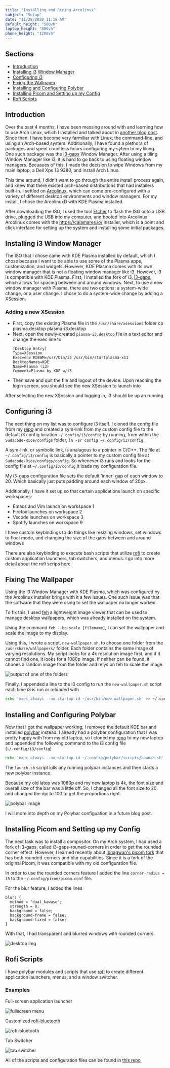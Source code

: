 ```yaml
---
title: "Installing and Ricing Arcolinux"
subject: "Setup"
date: "11/28/2020 11:18 AM"
default_height: "500vh"
laptop_height: "800vh"
phone_height: "1200vh"
---
```


## Sections

- [Introduction](#introduction)
- [Installing i3 Window Manager](#install-i3)
- [Configuring i3](#configure-i3)
- [Fixing the Wallpaper](#fixing-wallpaper)
- [Installing and Configuring Polybar](#install-polybar)
- [Installing Picom and Setting up my Config](#install-picom)
- [Rofi Scripts](#rofi-scripts)

## Introduction <a name="introduction"></a>

Over the past 4 months, I have been messing around with and learning how to use
Arch Linux, which I installed and talked about in [another blog post]().  Since
then, I have become very farmiliar with Linux, the command-line, and using an
Arch-based system.  Additionally, I have found a plethora of packages and spent
countless hours configuring my sytem to my liking.  One such package was the
[i3-gaps](https://github.com/Airblader/i3) Window Manager.  After using a tiling
Window Manager like i3, it is hard to go back to using floating window managers.
Becuaues of this, I made the decision to wipe Windows from my main laptop, a
Dell Xps 13 9380, and install Arch Linux.

This time around, I didn't want to go through the entire install process again,
and knew that there existed arch-based distributions that had installers
built-in.  I settled on [Arcolinux](https://arcolinux.com/), which can come
pre-configured with a variety of different desktop environments and window
managers.  For my install, I chose the ArcolinuxD with KDE Plasma installed.

After downloading the ISO, I used the tool
[Etcher](https://www.balena.io/etcher/) to flash the ISO onto a USB drive,
plugged the USB into my computer, and booted into Arcolinux.  Arcolinux comes
with the https://calamares.io/ installer, which is a point and click interface
for setting up the system and installing some initial packages.

## Installing i3 Window Manager <a name="install-i3"></a>

The ISO that I chose came with KDE Plasma installed by default, which I chose
because I want to be able to use some of the Plasma apps, customization, and
widgets.  However, KDE Plasma comes with its own window manager that is not a
floating window manager like i3.  However, i3 is compatible with KDE Plasma.
First, I installed the fork of i3, [i3-gaps](https://github.com/Airblader/i3),
which allows for spacing between and around windows.  Next, to use a new window
manager with Plasma, there are two options: a system-wide change, or a user
change.  I chose to do a system-wide change by adding a XSession.

### Adding a new XSession

* First, copy the existing Plasma file in the `/usr/share/xsessions` folder
  cp plasma.desktop plasma-i3.desktop
* Next, open the newly-created `plasma-i3.desktop` file in a text editor and
    change the exec line to
  ```
  [Desktop Entry]
  Type=XSession
  Exec=env KDEWM=/usr/bin/i3 /usr/bin/startplasma-x11
  DesktopNames=KDE
  Name=Plasma (i3)
  Comment=Plasma by KDE w/i3
  ```
* Then save and quit the file and logout of the device.  Upon reaching the login
    screen, you should see the new XSession to launch into

After selecting the new XSession and logging in, i3 should be up an running

## Configuring i3 <a name="configure-i3"></a>

The next thing on my list was to configure i3 itself.  I cloned the config file
from my [repo](https://github.com/ksyasuda/Sudacode-Rice) and created a sym-link
from my custom config file to the default i3 config location `~/.config/i3/config`
by running, from within the `Sudacode-Rice/configs` folder, `ln -sr config ~/.config/i3/config`.

A sym-link, or symbolic link, is analagous to a pointer in C/C++.  The file at
`~/.config/i3/config` is basically a pointer to my custom config file at
`Sudacode-Rice/configs/config`.  So whenever i3 runs and looks for the config
file at `~/.config/i3/config` it loads my configuration file.

My i3-gaps configuration file sets the default 'inner' gap of each window to 20.
Which basically just puts padding around each window of 20px.

Additionally, I have it set up so that certain applications launch on specific workspaces:
- Emacs and Vim launch on workspace 1
- Firefox launches on workspace 2
- Vscode launches on workspace 3
- Spotify launches on workspace 9

I have custom keybindings to do things like resizing windows, set windows
to float mode, and changing the size of the gaps between and around windows

There are also keybinding to execute bash scripts that utilize [rofi](https://github.com/davatorium/rofi)
to create custom application launchers, tab switchers, and menus.  I go into
more detail about the rofi scrips [here](#rofi-scripts)

## Fixing The Wallpaper <a name="fixing-wallpaper"></a>

Using the i3 Window Manager with KDE Plasma, which was configured by the
Arcolinux installer brings with it a few issues.  One such issue was that the
software that they were using to set the wallpaper no longer worked.

To fix this, I used [feh](https://wiki.archlinux.org/index.php/feh) a
lightweight image viewer that can be used to manage desktop wallpapers, which was
already installed on the system.

Using the command `feh --bg-scale [filename]`, I can set the wallpaper and scale
the image to my display.

Using this, I wrote a script, `new-wallpaper.sh`, to choose one folder from the
`/usr/share/wallpapers/` folder.  Each folder contains the same image of varying
resolutions.  My script looks for a 4k resolution image first, and if it cannot
find one, it looks for a 1080p image.  If neither can be found, it chooes a
random image from the folder and relys on feh to scale the image.

![output of one of the folders](https://i.imgur.com/vjiEYxD.png)

Finally, I appended a line to the i3 config to run the `new-wallpaper.sh` script
each time i3 is run or reloaded with
```bash
echo 'exec_always --no-startup-id ~/usr/bin/new-wallpaper.sh' >> ~/.config/i3/config
```

## Installing and Configuring Polybar <a name="install-polybar"></a>

Now that I got the wallpaper working, I removed the default KDE bar and
installed [polybar](https://github.com/polybar/polybar) instead.  I already had
a polybar configuration that I was pretty happy with from my old laptop, so I
cloned my [repo](https://github.com/ksyasuda/Sudacode-Rice) to my new laptop and
appended the following command to the i3 config file (`~/.config/i3/config`)
```bash
echo 'exec_always --no-startup-id ~/.config/polybar/scripts/launch.sh'
```

The `launch.sh` script kills any running polybar instances and then starts a new
polybar instance.

Because my old latop was 1080p and my new laptop is 4k, the font size and
overall size of the bar was a little off.  So, I changed all the font size to 20 and changed the dpi to 100 to get the proportions right.

![polybar image](https://i.imgur.com/CJpuEWs.png)

I will more into depth on my Polybar configuation in a future blog post.

## Installing Picom and Setting up my Config <a name="install-picom"></a>

The next task was to install a compositor.  On my Arch system, I had used a fork of
i3-gaps, called i3-gaps-rouned-corners in order to get the rounded corner
effect.  However, I learned recently about [ibhagwan's picom fork](https://github.com/ibhagwan/picom) that has both
rounded-corners and blur capabilities.  Since it is a fork of the original
Picom, it was compatible with my old configuration file.

In order to use the rounded corners feature I added the line `corner-radius = 15`
to the `~/.config/picom/picom.conf` file.

For the blur feature, I added the lines
```
blur: {
  method = "dual_kawase";
  strength = 8;
  background = false;
  background-frame = false;
  background-fixed = false;
}
```

With that, I had transparent and blurred windows with rounded corners.

![desktop img](https://i.imgur.com/HJ472NZ.png)

## Rofi Scripts <a name="rofi-scripts"></a>

I have polybar modules and scripts that use [rofi](https://github.com/davatorium/rofi)
to create different application launchers, menus, and a window switcher.

### Examples

Full-screen application launcher

![fullscreen menu](https://imgur.com/sr3D7SL.png)

Customized [rofi-bluetooth](ihttps://github.com/ClydeDroid/rofi-bluetooth)

![rofi-bluetooth](https://imgur.com/i0z3Q87.png)

Tab Switcher

![tab switcher](https://imgur.com/2vmgRYN.png)

All of the scripts and configuration files can be found in [this repo](https://github.com/ksyasuda/Sudacode-Rice)
